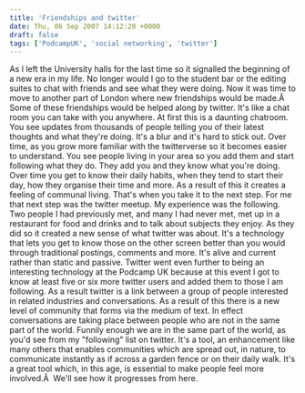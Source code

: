 ```yaml
---
title: 'Friendships and twitter'
date: Thu, 06 Sep 2007 14:12:20 +0000
draft: false
tags: ['PodcampUK', 'social networking', 'twitter']
---
```


As I left the University halls for the last time so it signalled the beginning of a new era in my life. No longer would I go to the student bar or the editing suites to chat with friends and see what they were doing. Now it was time to move to another part of London where new friendships would be made.Â  Some of these friendships would be helped along by twitter. It's like a chat room you can take with you anywhere. At first this is a daunting chatroom. You see updates from thousands of people telling you of their latest thoughts and what they're doing. It's a blur and it's hard to stick out. Over time, as you grow more familiar with the twitterverse so it becomes easier to understand. You see people living in your area so you add them and start following what they do. They add you and they know what you're doing. Over time you get to know their daily habits, when they tend to start their day, how they organise their time and more. As a result of this it creates a feeling of communal living. That's when you take it to the next step. For me that next step was the twitter meetup. My experience was the following. Two people I had previously met, and many I had never met, met up in a restaurant for food and drinks and to talk about subjects they enjoy. As they did so it created a new sense of what twitter was about. It's a technology that lets you get to know those on the other screen better than you would through traditional postings, comments and more. It's alive and current rather than static and passive. Twitter went even further to being an interesting technology at the Podcamp UK because at this event I got to know at least five or six more twitter users and added them to those I am following. As a result twitter is a link between a group of people interested in related industries and conversations. As a result of this there is a new level of community that forms via the medium of text. In effect conversations are taking place between people who are not in the same part of the world. Funnily enough we are in the same part of the world, as you'd see from my "following" list on twitter. It's a tool, an enhancement like many others that enables communities which are spread out, in nature, to communicate instantly as if across a garden fence or on their daily walk. It's a great tool which, in this age, is essential to make people feel more involved.Â  We'll see how it progresses from here.